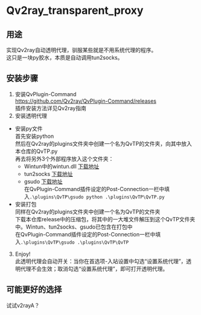 # Qv2ray_transparent_proxy  
## 用途  
实现Qv2ray自动透明代理，驯服某些就是不用系统代理的程序。  
这只是一块py胶水，本质是自动调用tun2socks。  
## 安装步骤  
1. 安装QvPlugin-Command  
  https://github.com/Qv2ray/QvPlugin-Command/releases  
  插件安装方法详见Qv2ray指南  
2. 安装透明代理  
  - 安装py文件  
    首先安装python  
    然后在Qv2ray的plugins文件夹中创建一个名为QvTP的文件夹，向其中放入本仓库的QvTP.py  
    再去将另外3个外部程序放入这个文件夹：  
    - Wintun中的wintun.dll [下载地址](https://www.wintun.net/)  
    - tun2socks [下载地址](https://github.com/xjasonlyu/tun2socks/releases)  
    - gsudo [下载地址](https://github.com/gerardog/gsudo/releases)  
    在QvPlugin-Command插件设定的Post-Connection一栏中填入`.\plugins\QvTP\gsudo python .\plugins\QvTP\QvTP.py`  
  - 安装打包  
    同样在Qv2ray的plugins文件夹中创建一个名为QvTP的文件夹  
    下载本仓库release中的压缩包，将其中的一大堆文件解压到这个QvTP文件夹中。Wintun、tun2socks、gsudo已包含在打包中  
    在QvPlugin-Command插件设定的Post-Connection一栏中填入`.\plugins\QvTP\gsudo .\plugins\QvTP\QvTP`  
3. Enjoy!  
  此透明代理会自动开关：当你在首选项-入站设置中勾选“设置系统代理”，透明代理不会生效；取消勾选“设置系统代理”，即可打开透明代理。  
## 可能更好的选择
试试v2rayA？  
